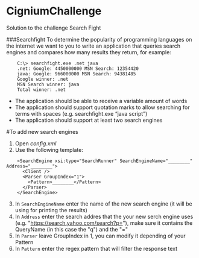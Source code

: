 # CigniumChallenge

Solution to the challenge Search Fight

###Searchfight
To determine the popularity of programming languages on the internet we want to you to write an application that queries search engines and compares how many results they return, for example:

``` 
    C:\> searchfight.exe .net java
    .net: Google: 4450000000 MSN Search: 12354420
    java: Google: 966000000 MSN Search: 94381485
    Google winner: .net
    MSN Search winner: java
    Total winner: .net
```
- The application should be able to receive a variable amount of words
- The application should support quotation marks to allow searching for terms with spaces (e.g. searchfight.exe “java script”)
- The application should support at least two search engines

#To add new search engines
1. Open *config.xml*
2. Use the following template:
```
	<SearchEngine xsi:type="SearchRunner" SearchEngineName="________" Address="________">
      <Client />
      <Parser GroupIndex="1">
        <Pattern>________</Pattern>
      </Parser>
    </SearchEngine>

```
3. In `SearchEngineName` enter the name of the new search engine (it will be using for printing the results)
4. In `Address` enter the search addres that the your new serch engine uses (e.g. "https://search.yahoo.com/search?p="), make sure it contains the QueryName (in this case the "q") and the "="
5. In `Parser` leave GroupIndex in 1, you can modify it depending of your Pattern
6. In `Pattern` enter the regex pattern that will filter the response text
